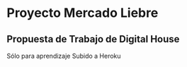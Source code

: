 # Proyecto Mercado Liebre

## Propuesta de Trabajo de Digital House

Sólo para aprendizaje
Subido a Heroku
